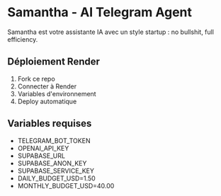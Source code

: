 # Samantha - AI Telegram Agent

Samantha est votre assistante IA avec un style startup : no bullshit, full efficiency.

## Déploiement Render

1. Fork ce repo
2. Connecter à Render
3. Variables d'environnement
4. Deploy automatique

## Variables requises

- TELEGRAM_BOT_TOKEN
- OPENAI_API_KEY
- SUPABASE_URL
- SUPABASE_ANON_KEY
- SUPABASE_SERVICE_KEY
- DAILY_BUDGET_USD=1.50
- MONTHLY_BUDGET_USD=40.00
